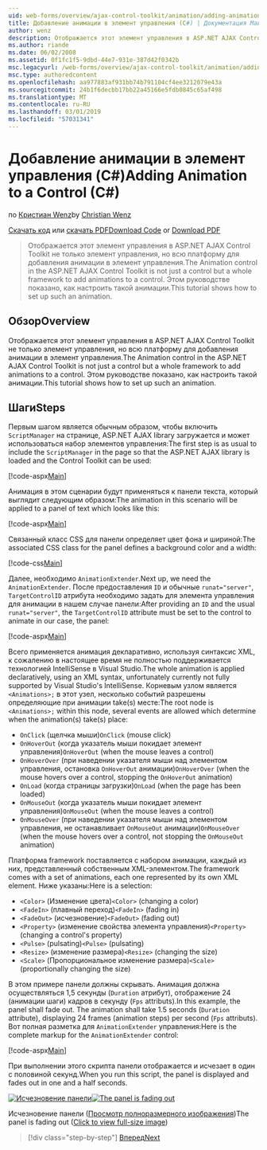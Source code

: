 ```yaml
---
uid: web-forms/overview/ajax-control-toolkit/animation/adding-animation-to-a-control-cs
title: Добавление анимации в элемент управления (C#) | Документация Майкрософт
author: wenz
description: Отображается этот элемент управления в ASP.NET AJAX Control Toolkit не только элемент управления, но всю платформу для добавления анимации в элемент управления. В этом руководстве показано как...
ms.author: riande
ms.date: 06/02/2008
ms.assetid: 0f1fc1f5-9dbd-44e7-931e-387d42f0342b
msc.legacyurl: /web-forms/overview/ajax-control-toolkit/animation/adding-animation-to-a-control-cs
msc.type: authoredcontent
ms.openlocfilehash: aa977883af931bb74b791104cf4ee3212079e43a
ms.sourcegitcommit: 24b1f6decbb17bb22a45166e5fdb0845c65af498
ms.translationtype: MT
ms.contentlocale: ru-RU
ms.lasthandoff: 03/01/2019
ms.locfileid: "57031341"
---
```

<a name="adding-animation-to-a-control-c"></a><span data-ttu-id="1066b-104">Добавление анимации в элемент управления (C#)</span><span class="sxs-lookup"><span data-stu-id="1066b-104">Adding Animation to a Control (C#)</span></span>
====================
<span data-ttu-id="1066b-105">по [Кристиан Wenz](https://github.com/wenz)</span><span class="sxs-lookup"><span data-stu-id="1066b-105">by [Christian Wenz](https://github.com/wenz)</span></span>

<span data-ttu-id="1066b-106">[Скачать код](http://download.microsoft.com/download/f/9/a/f9a26acd-8df4-4484-8a18-199e4598f411/Animation1.cs.zip) или [скачать PDF](http://download.microsoft.com/download/6/7/1/6718d452-ff89-4d3f-a90e-c74ec2d636a3/animation1CS.pdf)</span><span class="sxs-lookup"><span data-stu-id="1066b-106">[Download Code](http://download.microsoft.com/download/f/9/a/f9a26acd-8df4-4484-8a18-199e4598f411/Animation1.cs.zip) or [Download PDF](http://download.microsoft.com/download/6/7/1/6718d452-ff89-4d3f-a90e-c74ec2d636a3/animation1CS.pdf)</span></span>

> <span data-ttu-id="1066b-107">Отображается этот элемент управления в ASP.NET AJAX Control Toolkit не только элемент управления, но всю платформу для добавления анимации в элемент управления.</span><span class="sxs-lookup"><span data-stu-id="1066b-107">The Animation control in the ASP.NET AJAX Control Toolkit is not just a control but a whole framework to add animations to a control.</span></span> <span data-ttu-id="1066b-108">Этом руководстве показано, как настроить такой анимации.</span><span class="sxs-lookup"><span data-stu-id="1066b-108">This tutorial shows how to set up such an animation.</span></span>


## <a name="overview"></a><span data-ttu-id="1066b-109">Обзор</span><span class="sxs-lookup"><span data-stu-id="1066b-109">Overview</span></span>

<span data-ttu-id="1066b-110">Отображается этот элемент управления в ASP.NET AJAX Control Toolkit не только элемент управления, но всю платформу для добавления анимации в элемент управления.</span><span class="sxs-lookup"><span data-stu-id="1066b-110">The Animation control in the ASP.NET AJAX Control Toolkit is not just a control but a whole framework to add animations to a control.</span></span> <span data-ttu-id="1066b-111">Этом руководстве показано, как настроить такой анимации.</span><span class="sxs-lookup"><span data-stu-id="1066b-111">This tutorial shows how to set up such an animation.</span></span>

## <a name="steps"></a><span data-ttu-id="1066b-112">Шаги</span><span class="sxs-lookup"><span data-stu-id="1066b-112">Steps</span></span>

<span data-ttu-id="1066b-113">Первым шагом является обычным образом, чтобы включить `ScriptManager` на странице, ASP.NET AJAX library загружается и может использоваться набор элементов управления:</span><span class="sxs-lookup"><span data-stu-id="1066b-113">The first step is as usual to include the `ScriptManager` in the page so that the ASP.NET AJAX library is loaded and the Control Toolkit can be used:</span></span>

[!code-aspx[Main](adding-animation-to-a-control-cs/samples/sample1.aspx)]

<span data-ttu-id="1066b-114">Анимация в этом сценарии будут применяться к панели текста, который выглядит следующим образом:</span><span class="sxs-lookup"><span data-stu-id="1066b-114">The animation in this scenario will be applied to a panel of text which looks like this:</span></span>

[!code-aspx[Main](adding-animation-to-a-control-cs/samples/sample2.aspx)]

<span data-ttu-id="1066b-115">Связанный класс CSS для панели определяет цвет фона и шириной:</span><span class="sxs-lookup"><span data-stu-id="1066b-115">The associated CSS class for the panel defines a background color and a width:</span></span>

[!code-css[Main](adding-animation-to-a-control-cs/samples/sample3.css)]

<span data-ttu-id="1066b-116">Далее, необходимо `AnimationExtender`.</span><span class="sxs-lookup"><span data-stu-id="1066b-116">Next up, we need the `AnimationExtender`.</span></span> <span data-ttu-id="1066b-117">После предоставления `ID` и обычные `runat="server"`, `TargetControlID` атрибута необходимо задать для элемента управления для анимации в нашем случае панели:</span><span class="sxs-lookup"><span data-stu-id="1066b-117">After providing an `ID` and the usual `runat="server"`, the `TargetControlID` attribute must be set to the control to animate in our case, the panel:</span></span>

[!code-aspx[Main](adding-animation-to-a-control-cs/samples/sample4.aspx)]

<span data-ttu-id="1066b-118">Всего применяется анимация декларативно, используя синтаксис XML, к сожалению в настоящее время не полностью поддерживается технологией IntelliSense в Visual Studio.</span><span class="sxs-lookup"><span data-stu-id="1066b-118">The whole animation is applied declaratively, using an XML syntax, unfortunately currently not fully supported by Visual Studio's IntelliSense.</span></span> <span data-ttu-id="1066b-119">Корневым узлом является `<Animations>;` в этот узел, несколько событий разрешены определяющие при анимации take(s) месте:</span><span class="sxs-lookup"><span data-stu-id="1066b-119">The root node is `<Animations>;` within this node, several events are allowed which determine when the animation(s) take(s) place:</span></span>

- <span data-ttu-id="1066b-120">`OnClick` (щелчка мыши)</span><span class="sxs-lookup"><span data-stu-id="1066b-120">`OnClick` (mouse click)</span></span>
- <span data-ttu-id="1066b-121">`OnHoverOut` (когда указатель мыши покидает элемент управления)</span><span class="sxs-lookup"><span data-stu-id="1066b-121">`OnHoverOut` (when the mouse leaves a control)</span></span>
- <span data-ttu-id="1066b-122">`OnHoverOver` (при наведении указателя мыши над элементом управления, остановка `OnHoverOut` анимации)</span><span class="sxs-lookup"><span data-stu-id="1066b-122">`OnHoverOver` (when the mouse hovers over a control, stopping the `OnHoverOut` animation)</span></span>
- <span data-ttu-id="1066b-123">`OnLoad` (когда страницы загрузки)</span><span class="sxs-lookup"><span data-stu-id="1066b-123">`OnLoad` (when the page has been loaded)</span></span>
- <span data-ttu-id="1066b-124">`OnMouseOut` (когда указатель мыши покидает элемент управления)</span><span class="sxs-lookup"><span data-stu-id="1066b-124">`OnMouseOut` (when the mouse leaves a control)</span></span>
- <span data-ttu-id="1066b-125">`OnMouseOver` (при наведении указателя мыши над элементом управления, не останавливает `OnMouseOut` анимации)</span><span class="sxs-lookup"><span data-stu-id="1066b-125">`OnMouseOver` (when the mouse hovers over a control, not stopping the `OnMouseOut` animation)</span></span>

<span data-ttu-id="1066b-126">Платформа framework поставляется с набором анимации, каждый из них, представленный собственным XML-элементом.</span><span class="sxs-lookup"><span data-stu-id="1066b-126">The framework comes with a set of animations, each one represented by its own XML element.</span></span> <span data-ttu-id="1066b-127">Ниже указаны:</span><span class="sxs-lookup"><span data-stu-id="1066b-127">Here is a selection:</span></span>

- <span data-ttu-id="1066b-128">`<Color>` (Изменение цвета)</span><span class="sxs-lookup"><span data-stu-id="1066b-128">`<Color>` (changing a color)</span></span>
- <span data-ttu-id="1066b-129">`<FadeIn>` (плавный переход)</span><span class="sxs-lookup"><span data-stu-id="1066b-129">`<FadeIn>` (fading in)</span></span>
- <span data-ttu-id="1066b-130">`<FadeOut>` (исчезновение)</span><span class="sxs-lookup"><span data-stu-id="1066b-130">`<FadeOut>` (fading out)</span></span>
- <span data-ttu-id="1066b-131">`<Property>` (изменение свойства элемента управления)</span><span class="sxs-lookup"><span data-stu-id="1066b-131">`<Property>` (changing a control's property)</span></span>
- <span data-ttu-id="1066b-132">`<Pulse>` (pulsating)</span><span class="sxs-lookup"><span data-stu-id="1066b-132">`<Pulse>` (pulsating)</span></span>
- <span data-ttu-id="1066b-133">`<Resize>` (изменение размера)</span><span class="sxs-lookup"><span data-stu-id="1066b-133">`<Resize>` (changing the size)</span></span>
- <span data-ttu-id="1066b-134">`<Scale>` (Пропорциональное изменение размера)</span><span class="sxs-lookup"><span data-stu-id="1066b-134">`<Scale>` (proportionally changing the size)</span></span>

<span data-ttu-id="1066b-135">В этом примере панели должны скрывать. Анимация должна осуществляться 1,5 секунды (`Duration` атрибут), отображение 24 (анимации шаги) кадров в секунду (`Fps` attributs).</span><span class="sxs-lookup"><span data-stu-id="1066b-135">In this example, the panel shall fade out. The animation shall take 1.5 seconds (`Duration` attribute), displaying 24 frames (animation steps) per second (`Fps` attributs).</span></span> <span data-ttu-id="1066b-136">Вот полная разметка для `AnimationExtender` управления:</span><span class="sxs-lookup"><span data-stu-id="1066b-136">Here is the complete markup for the `AnimationExtender` control:</span></span>

[!code-aspx[Main](adding-animation-to-a-control-cs/samples/sample5.aspx)]

<span data-ttu-id="1066b-137">При выполнении этого скрипта панели отображается и исчезает в один с половиной секунд.</span><span class="sxs-lookup"><span data-stu-id="1066b-137">When you run this script, the panel is displayed and fades out in one and a half seconds.</span></span>


<span data-ttu-id="1066b-138">[![Исчезновение панели](adding-animation-to-a-control-cs/_static/image2.png)](adding-animation-to-a-control-cs/_static/image1.png)</span><span class="sxs-lookup"><span data-stu-id="1066b-138">[![The panel is fading out](adding-animation-to-a-control-cs/_static/image2.png)](adding-animation-to-a-control-cs/_static/image1.png)</span></span>

<span data-ttu-id="1066b-139">Исчезновение панели ([Просмотр полноразмерного изображения](adding-animation-to-a-control-cs/_static/image3.png))</span><span class="sxs-lookup"><span data-stu-id="1066b-139">The panel is fading out ([Click to view full-size image](adding-animation-to-a-control-cs/_static/image3.png))</span></span>

> [!div class="step-by-step"]
> [<span data-ttu-id="1066b-140">Вперед</span><span class="sxs-lookup"><span data-stu-id="1066b-140">Next</span></span>](executing-several-animations-at-the-same-time-cs.md)
